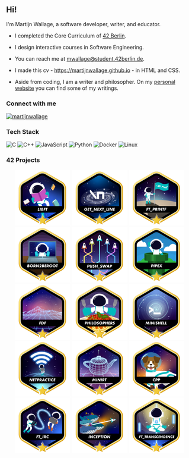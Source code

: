 <h2>Hi!</h2>

I'm Martijn Wallage, a software developer, writer, and educator. 

- I completed the Core Curriculum of <a href="https://42berlin.de">42 Berlin</a>.

- I design interactive courses in Software Engineering.

- You can reach me at mwallage@student.42berlin.de.

- I made this cv - <a href="https://martijnwallage.github.io">https://martijnwallage.github.io</a> - in HTML and CSS.

- Aside from coding, I am a writer and philosopher. On my <a href="https://www.martijnwallage.nl">personal website</a> you can find some of my writings.

<h3>Connect with me</h3>
<p>
<a href="https://linkedin.com/in/martijnwallage" target="blank"><img src="https://img.shields.io/badge/LinkedIn-0077B5?style=for-the-badge&logo=linkedin&logoColor=white" alt="martijnwallage" /></a>
</p>

<h3>Tech Stack</h3>

![C](https://img.shields.io/badge/c-%2300599C.svg?style=for-the-badge&logo=c&logoColor=white)
![C++](https://img.shields.io/badge/c++-%2300599C.svg?style=for-the-badge&logo=c%2B%2B&logoColor=white)
![JavaScript](https://img.shields.io/badge/javascript-%23323330.svg?style=for-the-badge&logo=javascript&logoColor=%23F7DF1E)
![Python](https://img.shields.io/badge/python-3670A0?style=for-the-badge&logo=python&logoColor=ffdd54)
![Docker](https://img.shields.io/badge/docker-%230db7ed.svg?style=for-the-badge&logo=docker&logoColor=white)
![Linux](https://img.shields.io/badge/Linux-FCC624?style=for-the-badge&logo=linux&logoColor=black)

<h3>42 Projects</h3>

<div align="center">

<a href="https://github.com/MartijnWallage/42_libft">![42 Badge libft](badges/libftm.png)</a>
<a href="https://github.com/MartijnWallage/42_get_next_line">![42 Badge getNextLine](badges/get_next_linem.png)</a>
<a href="https://github.com/MartijnWallage/42_printf">![42 Badge printf](badges/ft_printfm.png)</a>
![42 Badge born2beroot](badges/born2berootm.png)
<a href="https://github.com/MartijnWallage/42_push_swap">![42 Badge push_swap](badges/push_swapm.png)</a>
<a href="https://github.com/MartijnWallage/42_pipex">![42 Badge pipex](badges/pipexm.png)</a>
<a href="https://github.com/MartijnWallage/42_FdF">![42 Badge FdF](badges/fdfm.png)</a>
<a href="https://github.com/MartijnWallage/42_philosophers">![42 Badge Philosophers](badges/philosophersm.png)</a>
<a href="https://github.com/MartijnWallage/42_minishell">![42 Badge minishell](badges/minishellm.png)</a>
![42 Badge Netpractice](badges/netpracticem.png)
<a href="https://github.com/MartijnWallage/42_MiniRT">![42 Badge miniRT](badges/minirtm.png)</a>
<a href="https://github.com/MartijnWallage/42_cpp.git">![42 Badge cpp](badges/cppm.png)</a>
<a href="https://github.com/MartijnWallage/42_irc.git">![42 Badge irc](badges/ft_ircm.png)</a>
<a href="https://github.com/MartijnWallage/42_inception.git">![42 Badge inception](badges/inceptionm.png)</a>
<a href="https://github.com/MartijnWallage/ft_transcendence.git">![42 Badge inception](badges/ft_transcendencem.png)</a>

</div>
